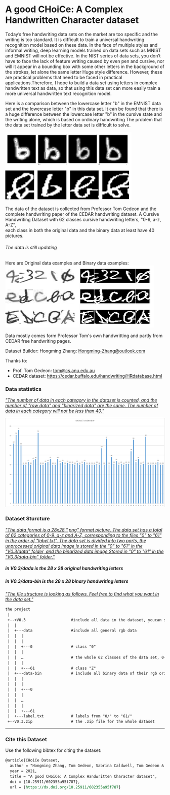 # A good CHoiCe: A Complex Handwritten Character dataset

Today’s free handwriting data sets on the market are too specific and the writing is too standard. It is difficult to train a universal handwriting recognition model based on these data. In the face of multiple styles and informal writing, deep learning models trained on data sets such as MNIST and EMNIST will not be effective. In the NIST series of data sets, you don’t have to face the lack of feature writing caused by even pen and cursive, nor will it appear in a bounding box with some other letters in the background of the strokes, let alone the same letter Huge style difference. However, these are practical problems that need to be faced in practical applications.Therefore, I hope to build a data set using letters in complex handwritten text as data, so that using this data set can more easily train a more universal handwritten text recognition model.

Here is a comparison between the lowercase letter "b" in the EMNIST data set and the lowercase letter "b" in this data set. It can be found that there is a huge difference between the lowercase letter "b" in the cursive state and the writing alone, which is based on ordinary handwriting The problem that the data set trained by the letter data set is difficult to solve.

![](4.png)

The data of the dataset is collected from Professor Tom Gedeon and the complete handwriting paper of the CEDAR handwriting dataset.
A Cursive Handwriting Dataset with 62 classes cursive handwriting letters, "0-9, a-z, A-Z",\
each class in both the original data and the binary data at least have 40 pictures.
###### The data is still updating

Here are Original data examples     and           Binary data examples:\
![](1.png)                            ![](2.png)

Data mostly comes form Professor Tom's own handwritting and partly from CEDAR free handwriting pages.

Dataset Builder:
Hongming Zhang: Hongming-Zhang@outlook.com

Thanks to:
* Prof. Tom Gedeon:  tom@cs.anu.edu.au
* CEDAR dataset: https://cedar.buffalo.edu/handwriting/HRdatabase.html 

### Data statistics
*<u>"The number of data in each category in the dataset is counted, and the number of "raw data" and "binarized data" are the same. The number of data in each category will not be less than 40."</u>*

![](3.png) 



### Dataset Sturcture

*<u>"The data format is a 28x28 ".png" format picture. The data set has a total of 62 categories of 0-9, a-z and A-Z, corresponding to the files "0" to "61" in the order of "label.txt". The data set is divided into two parts, the unprocessed original data image is stored in the "0" to "61" in the "V0.3/data" folder, and the binarized data image Stored in "0" to "61" in the "V0.3/data-bin" folder."</u>*


##### in V0.3/dada is the 28 x 28 original handwriting letters
##### in V0.3/data-bin is the 28 x 28 binary handwriting letters


*<u>"The file structure is looking as follows. Feel free to find what you want in the data set."</u>*

```reStructuredText
the project
 |
 +--+V0.3                    #include all data in the dataset, youcan see each .png data on the page
 |  |
 |  +---data                 #include all general rgb data
 |  |  |
 |  |  |
 |  |  +---0                 # class "0"
 |  |  |
 |  |  …                     # the whole 62 classes of the data set, 0-9, a-z,A-Z
 |  |  |
 |  |  +---61                # class "Z"
 |  +---data-bin             # include all binary data of their rgb origin
 |  |  |
 |  |  |
 |  |  +---0
 |  |  |
 |  |  …
 |  |  |
 |  |  +---61
 |  +---label.txt            # labels from "0/" to "61/"
 +--V0.3.zip                 # the .zip file for the whole dataset
```


------

### Cite this Dataset

Use the following bibtex for citing the dataset: 

```reStructuredText
@article{CHoiCe Dataset,
  author = "Hongming Zhang, Tom Gedeon, Sabrina Caldwell, Tom Gedeon & Josephine Plested",
  year = 2021,
  title = "A good CHoiCe: A Complex Handwritten Character dataset",
  doi = {10.25911/602355a95f787},
  url = {https://dx.doi.org/10.25911/602355a95f787}

```
